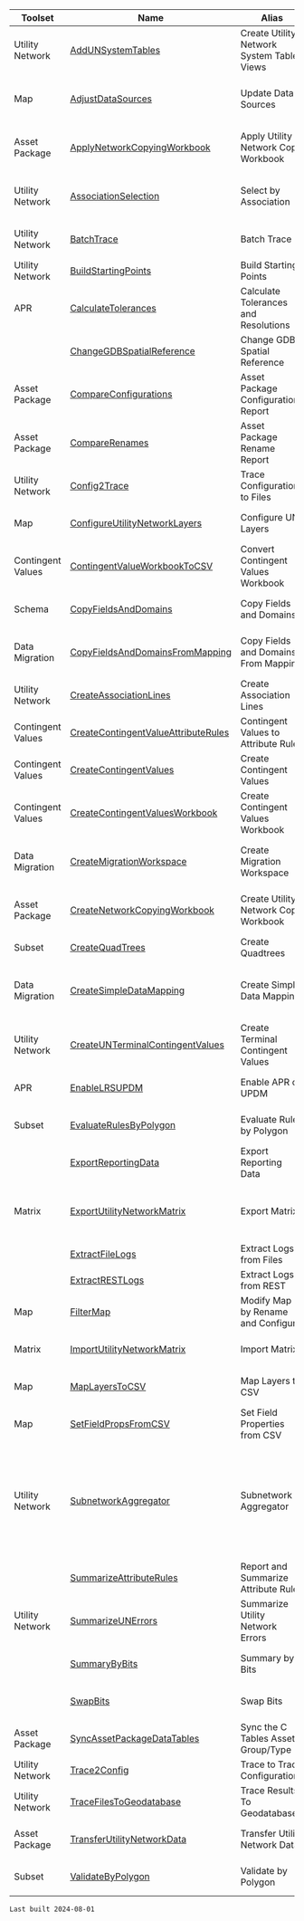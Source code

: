 | Toolset | Name | Alias | Description |
| --- | --- | --- | --- |
| Utility Network | [AddUNSystemTables](./AddUNSystemTables.html) | Create Utility Network System Tables Views | Generate views on the utility network system tables. |
| Map | [AdjustDataSources](./AdjustDataSources.html) | Update Data Sources | Use this tool to convert the data source of layers in the maps in the current ArcGIS Pro project to a workspace. |
| Asset Package | [ApplyNetworkCopyingWorkbook](./ApplyNetworkCopyingWorkbook.html) | Apply Utility Network Copy Workbook | Add the Asset Group/Types listed in the workbook from the Source Asset Package to the Target Asset Package |
| Utility Network | [AssociationSelection](./AssociationSelection.html) | Select by Association | Expands the current selection in the map based on specified utility network association types and layers. |
| Utility Network | [BatchTrace](./BatchTrace.html) | Batch Trace | Iterate through the starting points to trace the utility network and use the results. |
| Utility Network | [BuildStartingPoints](./BuildStartingPoints.html) | Build Starting Points | Creates starting points based on a trace configuration. |
| APR | [CalculateTolerances](./CalculateTolerances.html) | Calculate Tolerances and Resolutions | Calculate the XY, Z, and M tolerances based on a measure unit for systems that will use a linear referencing system (LRS). |
|  | [ChangeGDBSpatialReference](./ChangeGDBSpatialReference.html) | Change GDB Spatial Reference | Creates a new file geodatabase in the user-specified spatial reference. |
| Asset Package | [CompareConfigurations](./CompareConfigurations.html) | Asset Package Configuration Report | Generates a collection of Excel Workbooks/Sheets to review the various Asset Package configuration options. |
| Asset Package | [CompareRenames](./CompareRenames.html) | Asset Package Rename Report | Generates a collection of Excel Workbooks/Sheets to review the various Asset Package rename options. |
| Utility Network | [Config2Trace](./Config2Trace.html) | Trace Configurations to Files | Converts Trace Configurations to a series of files |
| Map | [ConfigureUtilityNetworkLayers](./ConfigureUtilityNetworkLayers.html) | Configure UN Layers | Configures utility network layers by modifying popups and display filters. |
| Contingent Values | [ContingentValueWorkbookToCSV](./ContingentValueWorkbookToCSV.html) | Convert Contingent Values Workbook | Converts a Contingent Values Workbook to CSV files to be used for importing. |
| Schema | [CopyFieldsAndDomains](./CopyFieldsAndDomains.html) | Copy Fields and Domains | Copies fields and domains from FeatureClass/Table to FeatureClass/Table |
| Data Migration | [CopyFieldsAndDomainsFromMapping](./CopyFieldsAndDomainsFromMapping.html) | Copy Fields and Domains From Mapping | Copies fields and domains from FeatureClass/Table to FeatureClass/Table defined in the mapping worksheet. |
| Utility Network | [CreateAssociationLines](./CreateAssociationLines.html) | Create Association Lines | Creates lines representing utility network associations. |
| Contingent Values | [CreateContingentValueAttributeRules](./CreateContingentValueAttributeRules.html) | Contingent Values to Attribute Rules | Create a series of attribute rules from the Contingent Values. |
| Contingent Values | [CreateContingentValues](./CreateContingentValues.html) | Create Contingent Values | Creates contingent values from schema or data. |
| Contingent Values | [CreateContingentValuesWorkbook](./CreateContingentValuesWorkbook.html) | Create Contingent Values Workbook | Creates an Excel workbook to review and modify contingent values defined by data, schema or existing values. |
| Data Migration | [CreateMigrationWorkspace](./CreateMigrationWorkspace.html) | Create Migration Workspace | This tool is used to create a data model and data loading workspace suitable for use with the Data Loading tool. |
| Asset Package | [CreateNetworkCopyingWorkbook](./CreateNetworkCopyingWorkbook.html) | Create Utility Network Copy Workbook | Create an Excel workbook with the properties of the Source Asset Package that can be copied into the Target Asset Package |
| Subset | [CreateQuadTrees](./CreateQuadTrees.html) | Create Quadtrees | Creates quadtrees from a collection of input features. |
| Data Migration | [CreateSimpleDataMapping](./CreateSimpleDataMapping.html) | Create Simple Data Mapping | This tool creates a spreadsheet you can use to map your current geodatabase schema to the schema of an asset package for a utility network. |
| Utility Network | [CreateUNTerminalContingentValues](./CreateUNTerminalContingentValues.html) | Create Terminal Contingent Values | Creates contingent values for Utility Network terminal fields. |
| APR | [EnableLRSUPDM](./EnableLRSUPDM.html) | Enable APR on UPDM | Creates the script to enable LRS or enables LRS on a UPDM database with a utility network. |
| Subset | [EvaluateRulesByPolygon](./EvaluateRulesByPolygon.html) | Evaluate Rules by Polygon | Runs the Evaluate Rules Geoprocessing tool for every input polygon. |
|  | [ExportReportingData](./ExportReportingData.html) | Export Reporting Data | Exports tables with domain descriptions to an output geodatabase. |
| Matrix | [ExportUtilityNetworkMatrix](./ExportUtilityNetworkMatrix.html) | Export Matrix | Creates Excel workbooks for visualizing and modifying Utility Network rules, categories, association roles, and terminal assignments. |
|  | [ExtractFileLogs](./ExtractFileLogs.html) | Extract Logs from Files | Generates a Mobile GDB with a record for each entry in a log file. |
|  | [ExtractRESTLogs](./ExtractRESTLogs.html) | Extract Logs from REST | Extracts logs from ArcGIS Server. |
| Map | [FilterMap](./FilterMap.html) | Modify Map by Rename and Configure | Applies rename and configuration options to maps based on an asset package. |
| Matrix | [ImportUtilityNetworkMatrix](./ImportUtilityNetworkMatrix.html) | Import Matrix | Loads the values from the rule, network category, and terminal assignment workbooks. |
| Map | [MapLayersToCSV](./MapLayersToCSV.html) | Map Layers to CSV | Use this tool to create a csv report with field information from your tables and layers. |
| Map | [SetFieldPropsFromCSV](./SetFieldPropsFromCSV.html) | Set Field Properties from CSV | Set a field's alias and other field properties for layers and tables. |
| Utility Network | [SubnetworkAggregator](./SubnetworkAggregator.html) | Subnetwork Aggregator | This tools generates aggregated geometry and asset summaries for the subnetworks in an utility network.  This can be used to generated subnetwork geometry for subnetworks who currently have error rows. The results will include the currently connected features up to the location where errors are present. |
|  | [SummarizeAttributeRules](./SummarizeAttributeRules.html) | Report and Summarize Attribute Rules | Generates a Mobile GDB that has a report of all the attribute rules in the workspace. |
| Utility Network | [SummarizeUNErrors](./SummarizeUNErrors.html) | Summarize Utility Network Errors | Generates a Mobile GDB summarizing utility network errors and data inconsistencies |
|  | [SummaryByBits](./SummaryByBits.html) | Summary by Bits | Splits the specified attributes by the specified bits present and generates data for reporting. |
|  | [SwapBits](./SwapBits.html) | Swap Bits | Evaluates the values of an integer field as a bit gate and swaps bit values. |
| Asset Package | [SyncAssetPackageDataTables](./SyncAssetPackageDataTables.html) | Sync the C Tables Asset Group/Type | Sync the Asset Group and Asset Type of the Asset Package data tables to the domain tables. |
| Utility Network | [Trace2Config](./Trace2Config.html) | Trace to Trace Configurations | Converts arcpy.un.Trace to arcpy.un.ImportTraceConfigurations |
| Utility Network | [TraceFilesToGeodatabase](./TraceFilesToGeodatabase.html) | Trace Results To Geodatabase | Converts the JSON files from a Utility Network trace to a geodatabase. |
| Asset Package | [TransferUtilityNetworkData](./TransferUtilityNetworkData.html) | Transfer Utility Network Data | Merge the data from one or more asset packages to an asset package or utility network. |
| Subset | [ValidateByPolygon](./ValidateByPolygon.html) | Validate by Polygon | Runs the Validate Network Topology Geoprocessing tool for every input polygon. |

`Last built 2024-08-01`
